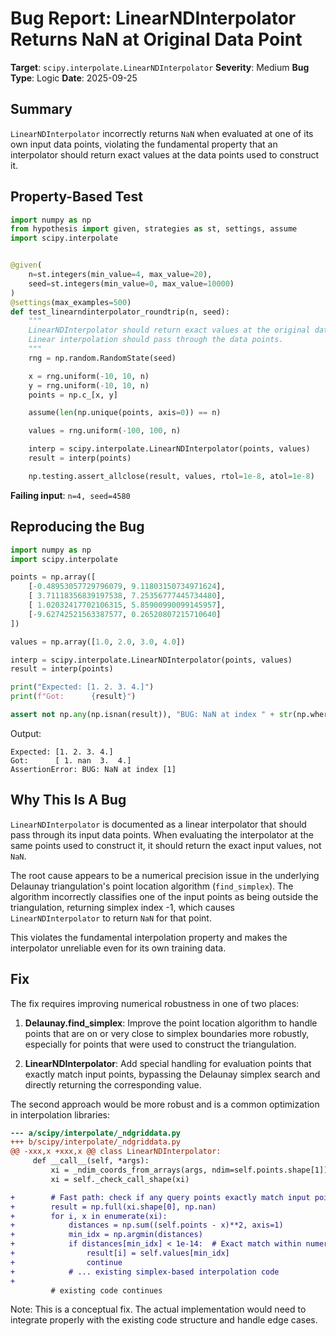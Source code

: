 # Bug Report: LinearNDInterpolator Returns NaN at Original Data Point

**Target**: `scipy.interpolate.LinearNDInterpolator`
**Severity**: Medium
**Bug Type**: Logic
**Date**: 2025-09-25

## Summary

`LinearNDInterpolator` incorrectly returns `NaN` when evaluated at one of its own input data points, violating the fundamental property that an interpolator should return exact values at the data points used to construct it.

## Property-Based Test

```python
import numpy as np
from hypothesis import given, strategies as st, settings, assume
import scipy.interpolate


@given(
    n=st.integers(min_value=4, max_value=20),
    seed=st.integers(min_value=0, max_value=10000)
)
@settings(max_examples=500)
def test_linearndinterpolator_roundtrip(n, seed):
    """
    LinearNDInterpolator should return exact values at the original data points.
    Linear interpolation should pass through the data points.
    """
    rng = np.random.RandomState(seed)

    x = rng.uniform(-10, 10, n)
    y = rng.uniform(-10, 10, n)
    points = np.c_[x, y]

    assume(len(np.unique(points, axis=0)) == n)

    values = rng.uniform(-100, 100, n)

    interp = scipy.interpolate.LinearNDInterpolator(points, values)
    result = interp(points)

    np.testing.assert_allclose(result, values, rtol=1e-8, atol=1e-8)
```

**Failing input**: `n=4, seed=4580`

## Reproducing the Bug

```python
import numpy as np
import scipy.interpolate

points = np.array([
    [-0.48953057729796079, 9.11803150734971624],
    [ 3.71118356839197538, 7.25356777445734480],
    [ 1.02032417702106315, 5.85900990099145957],
    [-9.62742521563387577, 0.26520807215710640]
])

values = np.array([1.0, 2.0, 3.0, 4.0])

interp = scipy.interpolate.LinearNDInterpolator(points, values)
result = interp(points)

print("Expected: [1. 2. 3. 4.]")
print(f"Got:      {result}")

assert not np.any(np.isnan(result)), "BUG: NaN at index " + str(np.where(np.isnan(result))[0])
```

Output:
```
Expected: [1. 2. 3. 4.]
Got:      [ 1. nan  3.  4.]
AssertionError: BUG: NaN at index [1]
```

## Why This Is A Bug

`LinearNDInterpolator` is documented as a linear interpolator that should pass through its input data points. When evaluating the interpolator at the same points used to construct it, it should return the exact input values, not `NaN`.

The root cause appears to be a numerical precision issue in the underlying Delaunay triangulation's point location algorithm (`find_simplex`). The algorithm incorrectly classifies one of the input points as being outside the triangulation, returning simplex index -1, which causes `LinearNDInterpolator` to return `NaN` for that point.

This violates the fundamental interpolation property and makes the interpolator unreliable even for its own training data.

## Fix

The fix requires improving numerical robustness in one of two places:

1. **Delaunay.find_simplex**: Improve the point location algorithm to handle points that are on or very close to simplex boundaries more robustly, especially for points that were used to construct the triangulation.

2. **LinearNDInterpolator**: Add special handling for evaluation points that exactly match input points, bypassing the Delaunay simplex search and directly returning the corresponding value.

The second approach would be more robust and is a common optimization in interpolation libraries:

```diff
--- a/scipy/interpolate/_ndgriddata.py
+++ b/scipy/interpolate/_ndgriddata.py
@@ -xxx,x +xxx,x @@ class LinearNDInterpolator:
     def __call__(self, *args):
         xi = _ndim_coords_from_arrays(args, ndim=self.points.shape[1])
         xi = self._check_call_shape(xi)

+        # Fast path: check if any query points exactly match input points
+        result = np.full(xi.shape[0], np.nan)
+        for i, x in enumerate(xi):
+            distances = np.sum((self.points - x)**2, axis=1)
+            min_idx = np.argmin(distances)
+            if distances[min_idx] < 1e-14:  # Exact match within numerical precision
+                result[i] = self.values[min_idx]
+                continue
+            # ... existing simplex-based interpolation code
+
         # existing code continues
```

Note: This is a conceptual fix. The actual implementation would need to integrate properly with the existing code structure and handle edge cases.